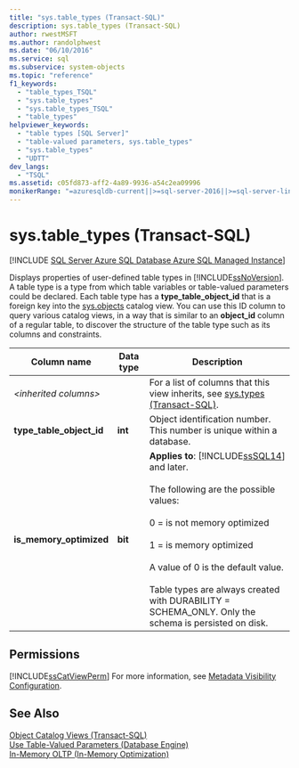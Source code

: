 ```yaml
---
title: "sys.table_types (Transact-SQL)"
description: sys.table_types (Transact-SQL)
author: rwestMSFT
ms.author: randolphwest
ms.date: "06/10/2016"
ms.service: sql
ms.subservice: system-objects
ms.topic: "reference"
f1_keywords:
  - "table_types_TSQL"
  - "sys.table_types"
  - "sys.table_types_TSQL"
  - "table_types"
helpviewer_keywords:
  - "table types [SQL Server]"
  - "table-valued parameters, sys.table_types"
  - "sys.table_types"
  - "UDTT"
dev_langs:
  - "TSQL"
ms.assetid: c05fd873-aff2-4a89-9936-a54c2ea09996
monikerRange: "=azuresqldb-current||>=sql-server-2016||>=sql-server-linux-2017||=azuresqldb-mi-current"
---
```

# sys.table_types (Transact-SQL)
[!INCLUDE [SQL Server Azure SQL Database Azure SQL Managed Instance](../../includes/applies-to-version/sql-asdb-asdbmi.md)]

  Displays properties of user-defined table types in [!INCLUDE[ssNoVersion](../../includes/ssnoversion-md.md)]. A table type is a type from which table variables or table-valued parameters could be declared. Each table type has a **type_table_object_id** that is a foreign key into the [sys.objects](../../relational-databases/system-catalog-views/sys-objects-transact-sql.md) catalog view. You can use this ID column to query various catalog views, in a way that is similar to an **object_id** column of a regular table, to discover the structure of the table type such as its columns and constraints.    
 
|Column name|Data type|Description|  
|-----------------|---------------|-----------------|  
|*\<inherited columns>*||For a list of columns that this view inherits, see [sys.types &#40;Transact-SQL&#41;](../../relational-databases/system-catalog-views/sys-types-transact-sql.md).|  
|**type_table_object_id**|**int**|Object identification number. This number is unique within a database.|  
|**is_memory_optimized**|**bit**|**Applies to**: [!INCLUDE[ssSQL14](../../includes/sssql14-md.md)] and later.<br /><br /> The following are the possible values:<br /><br /> 0 = is not memory optimized<br /><br /> 1 = is memory optimized<br /><br /> A value of 0 is the default value.<br /><br /> Table types are always created with DURABILITY = SCHEMA_ONLY. Only the schema is persisted on disk.|  
  
## Permissions  
 [!INCLUDE[ssCatViewPerm](../../includes/sscatviewperm-md.md)] For more information, see [Metadata Visibility Configuration](../../relational-databases/security/metadata-visibility-configuration.md).  
  
## See Also  
 [Object Catalog Views &#40;Transact-SQL&#41;](../../relational-databases/system-catalog-views/object-catalog-views-transact-sql.md)   
 [Use Table-Valued Parameters &#40;Database Engine&#41;](../../relational-databases/tables/use-table-valued-parameters-database-engine.md)   
 [In-Memory OLTP &#40;In-Memory Optimization&#41;](../in-memory-oltp/overview-and-usage-scenarios.md)  
  
